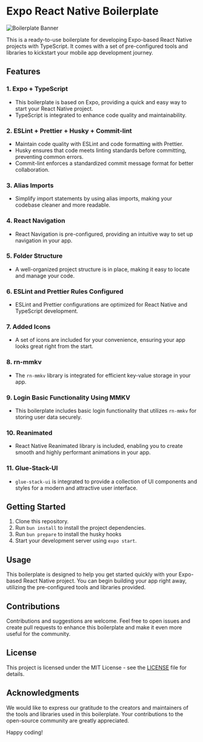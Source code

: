 # Expo React Native Boilerplate

![Boilerplate Banner](link_to_banner_image)

This is a ready-to-use boilerplate for developing Expo-based React Native projects with TypeScript. It comes with a set of pre-configured tools and libraries to kickstart your mobile app development journey.

## Features

### 1. Expo + TypeScript
- This boilerplate is based on Expo, providing a quick and easy way to start your React Native project.
- TypeScript is integrated to enhance code quality and maintainability.

### 2. ESLint + Prettier + Husky + Commit-lint
- Maintain code quality with ESLint and code formatting with Prettier.
- Husky ensures that code meets linting standards before committing, preventing common errors.
- Commit-lint enforces a standardized commit message format for better collaboration.

### 3. Alias Imports
- Simplify import statements by using alias imports, making your codebase cleaner and more readable.

### 4. React Navigation
- React Navigation is pre-configured, providing an intuitive way to set up navigation in your app.

### 5. Folder Structure
- A well-organized project structure is in place, making it easy to locate and manage your code.

### 6. ESLint and Prettier Rules Configured
- ESLint and Prettier configurations are optimized for React Native and TypeScript development.

### 7. Added Icons
- A set of icons are included for your convenience, ensuring your app looks great right from the start.

### 8. rn-mmkv
- The `rn-mmkv` library is integrated for efficient key-value storage in your app.

### 9. Login Basic Functionality Using MMKV
- This boilerplate includes basic login functionality that utilizes `rn-mmkv` for storing user data securely.

### 10. Reanimated
- React Native Reanimated library is included, enabling you to create smooth and highly performant animations in your app.

### 11. Glue-Stack-UI
- `glue-stack-ui` is integrated to provide a collection of UI components and styles for a modern and attractive user interface.

## Getting Started

1. Clone this repository.
2. Run `bun install` to install the project dependencies.
3. Run `bun prepare` to install the husky hooks
4. Start your development server using `expo start`.

## Usage

This boilerplate is designed to help you get started quickly with your Expo-based React Native project. You can begin building your app right away, utilizing the pre-configured tools and libraries provided.

## Contributions

Contributions and suggestions are welcome. Feel free to open issues and create pull requests to enhance this boilerplate and make it even more useful for the community.

## License

This project is licensed under the MIT License - see the [LICENSE](LICENSE) file for details.

## Acknowledgments

We would like to express our gratitude to the creators and maintainers of the tools and libraries used in this boilerplate. Your contributions to the open-source community are greatly appreciated.

Happy coding!
